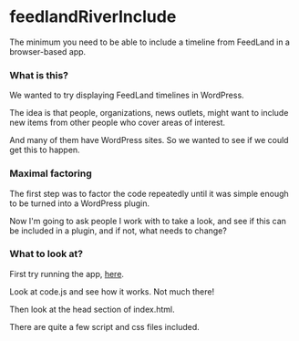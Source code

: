 # feedlandRiverInclude

The minimum you need to be able to include a timeline from FeedLand in a browser-based app.

### What is this?

We wanted to try displaying FeedLand timelines in WordPress. 

The idea is that people, organizations, news outlets, might want to include new items from other people who cover areas of interest. 

And many of them have WordPress sites. So we wanted to see if we could get this to happen.

### Maximal factoring

The first step was to factor the code repeatedly until it was simple enough to be turned into a WordPress plugin. 

Now I'm going to ask people I work with to take a look, and see if this can be included in a plugin, and if not, what needs to change?

### What to look at?

First try running the app, <a href="http://scripting.com/code/includeFeedlandTimeline/index.html">here</a>. 

Look at code.js and see how it works. Not much there! 

Then look at the head section of index.html.

There are quite a few script and css files included. 

